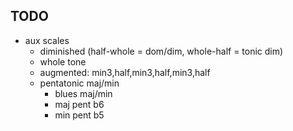 ## TODO

- aux scales
  - diminished (half-whole = dom/dim, whole-half = tonic dim)
  - whole tone
  - augmented: min3,half,min3,half,min3,half
  - pentatonic maj/min
    - blues maj/min
    - maj pent b6
    - min pent b5
